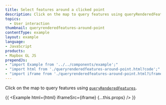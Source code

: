 ```yaml
---
title: Select features around a clicked point
description: Click on the map to query features using queryRenderedFeatures.
topics:
  - User interaction
thumbnail: queryrenderedfeatures-around-point
contentType: example
layout: example
language:
- JavaScript
products:
- Mapbox GL JS
prependJs:
- "import Example from '../../components/example';"
- "import html from './queryrenderedfeatures-around-point.html?code';"
- "import iframe from './queryrenderedfeatures-around-point.html?iframe';"
---
```


Click on the map to query features using [`queryRenderedFeatures`](/mapbox-gl-js/api/map/#map#queryrenderedfeatures).

{{ <Example html={html} iframeSrc={iframe} {...this.props} /> }}
